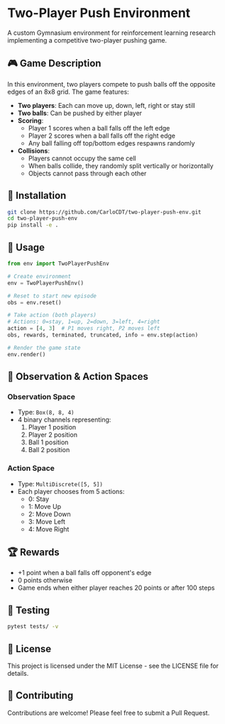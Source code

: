 # Two-Player Push Environment

A custom Gymnasium environment for reinforcement learning research implementing a competitive two-player pushing game.

## 🎮 Game Description

In this environment, two players compete to push balls off the opposite edges of an 8x8 grid. The game features:

- **Two players**: Each can move up, down, left, right or stay still
- **Two balls**: Can be pushed by either player
- **Scoring**:
  - Player 1 scores when a ball falls off the left edge
  - Player 2 scores when a ball falls off the right edge
  - Any ball falling off top/bottom edges respawns randomly
- **Collisions**:
  - Players cannot occupy the same cell
  - When balls collide, they randomly split vertically or horizontally
  - Objects cannot pass through each other

## 🔧 Installation

```bash
git clone https://github.com/CarloCDT/two-player-push-env.git
cd two-player-push-env
pip install -e .
```

## 🚀 Usage

```python
from env import TwoPlayerPushEnv

# Create environment
env = TwoPlayerPushEnv()

# Reset to start new episode
obs = env.reset()

# Take action (both players)
# Actions: 0=stay, 1=up, 2=down, 3=left, 4=right
action = [4, 3]  # P1 moves right, P2 moves left
obs, rewards, terminated, truncated, info = env.step(action)

# Render the game state
env.render()
```

## 🎯 Observation & Action Spaces

### Observation Space
- Type: `Box(8, 8, 4)`
- 4 binary channels representing:
  1. Player 1 position
  2. Player 2 position
  3. Ball 1 position
  4. Ball 2 position

### Action Space
- Type: `MultiDiscrete([5, 5])`
- Each player chooses from 5 actions:
  - 0: Stay
  - 1: Move Up
  - 2: Move Down
  - 3: Move Left
  - 4: Move Right

## 🏆 Rewards

- +1 point when a ball falls off opponent's edge
- 0 points otherwise
- Game ends when either player reaches 20 points or after 100 steps

## 🧪 Testing

```bash
pytest tests/ -v
```

## 📄 License

This project is licensed under the MIT License - see the LICENSE file for details.

## 🤝 Contributing

Contributions are welcome! Please feel free to submit a Pull Request.
